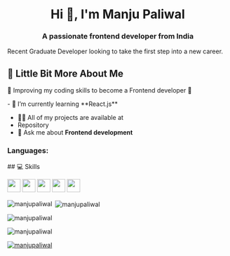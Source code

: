 
<h1 align="center">Hi 👋, I'm Manju Paliwal</h1>
<h3 align="center">A passionate frontend developer from India</h3>
Recent Graduate Developer looking to take the first step into a new career.


## 💫 Little Bit More About Me
<p> 🤩 Improving my coding skills to become a Frontend developer 🤩 </p>
- 🌱 I’m currently learning **React.js**

- 👨‍💻 All of my projects are available at
- Repository 
- 💬 Ask me about **Frontend development**

<p align="left">
</p>

<h3 align="left">Languages:</h3>
## 💻 Skills
<p>
<img src="https://img.shields.io/badge/javascript-%23323330.svg?style=for-the-badge&logo=javascript&logoColor=%23F7DF1E" style="margin-bottom: 4px;" height="30px">
<img src="https://img.shields.io/badge/html5-%23E34F26.svg?style=for-the-badge&logo=html5&logoColor=white" style="margin-bottom: 4px;" height="30px">
<img src="https://img.shields.io/badge/css3-%231572B6.svg?style=for-the-badge&logo=css3&logoColor=white" style="margin-bottom: 4px;" height="30px">
<img src="https://img.shields.io/badge/bootstrap-%23563D7C.svg?style=for-the-badge&logo=bootstrap&logoColor=white" style="margin-bottom: 4px;" height="30px">

<img src="https://img.shields.io/badge/git-%23F05033.svg?style=for-the-badge&logo=git&logoColor=white" style="margin-bottom: 4px;" height="30px">
</p>

<p><img align="left" src="https://github-readme-stats.vercel.app/api/top-langs?username=manjupaliwal&show_icons=true&locale=en&layout=compact" alt="manjupaliwal" /></p>

<p>&nbsp;<img align="center" src="https://github-readme-stats.vercel.app/api?username=manjupaliwal&show_icons=true&locale=en" alt="manjupaliwal" /></p>

<p><img align="center" src="https://github-readme-streak-stats.herokuapp.com/?user=manjupaliwal&" alt="manjupaliwal" /></p>
<p align="left"> <img src="https://komarev.com/ghpvc/?username=manjupaliwal&label=Profile%20views&color=0e75b6&style=flat" alt="manjupaliwal" /> </p>

<p align="left"> <a href="https://github.com/ryo-ma/github-profile-trophy"><img src="https://github-profile-trophy.vercel.app/?username=manjupaliwal" alt="manjupaliwal" /></a> </p>
